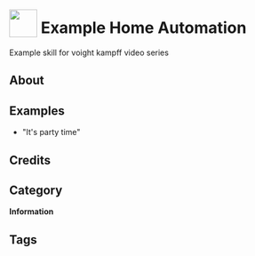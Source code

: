 # <img src="https://raw.githack.com/FortAwesome/Font-Awesome/master/svgs/solid/robot.svg" card_color="#22A7F0" width="50" height="50" style="vertical-align:bottom"/> Example Home Automation
Example skill for voight kampff video series

## About


## Examples
* "It's party time"

## Credits


## Category
**Information**

## Tags

